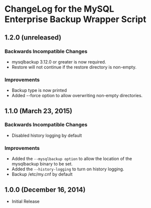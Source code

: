 # ChangeLog for the MySQL Enterprise Backup Wrapper Script 

## 1.2.0 (unreleased)

### Backwards Incompatible Changes
  - mysqlbackup 3.12.0 or greater is now required.
  - Restore will not continue if the restore directory is non-empty.

### Improvements
  - Backup type is now printed
  - Added --force option to allow overwriting non-empty directories.

## 1.1.0 (March 23, 2015)

### Backwards Incompatible Changes
  - Disabled history logging by default

### Improvements
  - Added the `--mysqlbackup option` to allow the location of the mysqlbackup binary to be set.
  - Added the `--history-logging` to turn on history logging.
  - Backup /etc/my.cnf by default

## 1.0.0 (December 16, 2014)

  - Initial Release
